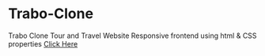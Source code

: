 # Trabo-Clone
Trabo Clone Tour and Travel Website Responsive frontend using html & CSS properties [Click Here](https://kharey02.github.io/Trabo-Clone/)
